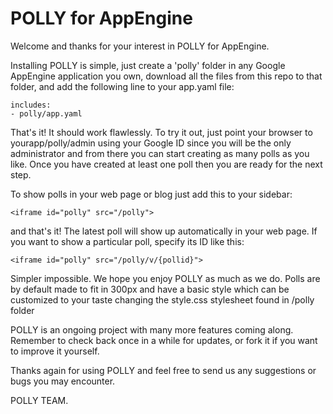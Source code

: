 POLLY for AppEngine
===================

Welcome and thanks for your interest in POLLY for AppEngine.

Installing POLLY is simple, just create a 'polly' folder in any Google AppEngine application you own, download all the files from this repo to that folder, and add the following line to your app.yaml file:

    includes:
    - polly/app.yaml

That's it! It should work flawlessly. To try it out, just point your browser to yourapp/polly/admin using your Google ID since you will be the only administrator and from there you can start creating as many polls as you like. Once you have created at least one poll then you are ready for the next step.

To show polls in your web page or blog just add this to your sidebar:

    <iframe id="polly" src="/polly">

and that's it! The latest poll will show up automatically in your web page. If you want to show a particular poll, specify its ID like this:

    <iframe id="polly" src="/polly/v/{pollid}">

Simpler impossible. We hope you enjoy POLLY as much as we do. Polls are by default made to fit in 300px and have a basic style which can be customized to your taste changing the style.css stylesheet found in /polly folder

POLLY is an ongoing project with many more features coming along. Remember to check back once in a while for updates, or fork it if you want to improve it yourself.

Thanks again for using POLLY and feel free to send us any suggestions or bugs you may encounter.


POLLY TEAM.
